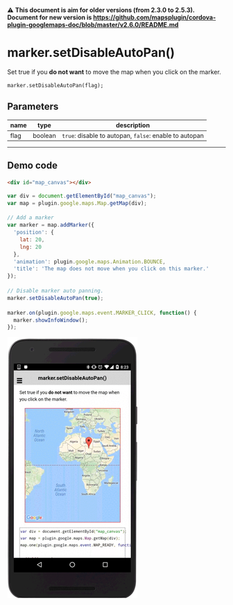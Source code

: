 :warning: **This document is aim for older versions (from 2.3.0 to 2.5.3).
Document for new version is https://github.com/mapsplugin/cordova-plugin-googlemaps-doc/blob/master/v2.6.0/README.md**

# marker.setDisableAutoPan()

Set true if you **do not want** to move the map when you click on the marker.

```
marker.setDisableAutoPan(flag);
```

## Parameters

name           | type          | description
---------------|---------------|---------------------------------------
flag           | boolean       | `true`: disable to autopan, `false`: enable to autopan
-----------------------------------------------------------------------

## Demo code

```html
<div id="map_canvas"></div>
```

```js
var div = document.getElementById("map_canvas");
var map = plugin.google.maps.Map.getMap(div);

// Add a marker
var marker = map.addMarker({
  'position': {
    lat: 20,
    lng: 20
  },
  'animation': plugin.google.maps.Animation.BOUNCE,
  'title': 'The map does not move when you click on this marker.'
});

// Disable marker auto panning.
marker.setDisableAutoPan(true);

marker.on(plugin.google.maps.event.MARKER_CLICK, function() {
  marker.showInfoWindow();
});

```

![](image.gif)
